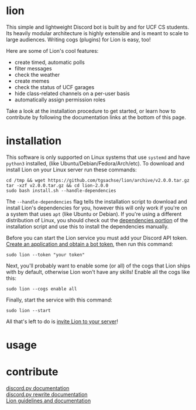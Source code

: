 # lion
This simple and lightweight Discord bot is built by and for UCF CS students. Its heavily modular architecture is highly extensible and is meant to scale to large audiences. Writing cogs (plugins) for Lion is easy, too!

Here are some of Lion's cool features:
- create timed, automatic polls
- filter messages
- check the weather
- create memes
- check the status of UCF garages
- hide class-related channels on a per-user basis
- automatically assign permission roles

Take a look at the installation procedure to get started, or learn how to contribute by following the documentation links at the bottom of this page.

# installation
This software is only supported on Linux systems that use `systemd` and have `python3` installed, (like Ubuntu/Debian/Fedora/Arch/etc). To download and install Lion on your Linux server run these commands:
```
cd /tmp && wget https://github.com/tgsachse/lion/archive/v2.0.0.tar.gz
tar -xzf v2.0.0.tar.gz && cd lion-2.0.0
sudo bash install.sh --handle-dependencies
```
The `--handle-dependencies` flag tells the installation script to download and install Lion's dependencies for you, however this will only work if you're on a system that uses `apt` (like Ubuntu or Debian). If you're using a different distribution of Linux, you should check out the [dependencies portion](../install.sh#L21) of the installation script and use this to install the dependencies manually.

Before you can start the Lion service you must add your Discord API token. [Create an application and obtain a bot token](https://discordapp.com/developers/applications), then run this command:
```
sudo lion --token "your token"
```
Next, you'll probably want to enable some (or all) of the cogs that Lion ships with by default, otherwise Lion won't have any skills! Enable all the cogs like this:
```
sudo lion --cogs enable all
```

Finally, start the service with this command:
```
sudo lion --start
```

All that's left to do is [invite Lion to your server](https://www.techjunkie.com/add-bots-discord-server/)!

# usage


# contribute
[discord.py documentation](https://discordpy.readthedocs.io/en/latest/api.html)   
[discord.py rewrite documentation](https://discordpy.readthedocs.io/en/rewrite/api.html)   
[Lion guidelines and documentation](DEVELOPER_DOCUMENTATION.md)   
